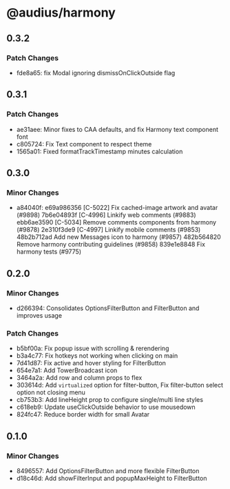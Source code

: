 # @audius/harmony

## 0.3.2

### Patch Changes

- fde8a65: fix Modal ignoring dismissOnClickOutside flag

## 0.3.1

### Patch Changes

- ae31aee: Minor fixes to CAA defaults, and fix Harmony text component font
- c805724: Fix Text component to respect theme
- 1565a01: Fixed formatTrackTimestamp minutes calculation

## 0.3.0

### Minor Changes

- a84040f: e69a986356 [C-5022] Fix cached-image artwork and avatar (#9898)
  7b6e04893f [C-4996] Linkify web comments (#9883)
  ebb6ae3590 [C-5034] Remove comments components from harmony (#9878)
  2e310f3de9 [C-4997] Linkify mobile comments (#9853)
  48b2b712ad Add new Messages icon to harmony (#9857)
  482b564820 Remove harmony contributing guidelines (#9858)
  839e1e8848 Fix harmony tests (#9775)

## 0.2.0

### Minor Changes

- d266394: Consolidates OptionsFilterButton and FilterButton and improves usage

### Patch Changes

- b5bf00a: Fix popup issue with scrolling & rerendering
- b3a4c77: Fix hotkeys not working when clicking on main
- 7d41d87: Fix active and hover styling for FilterButton
- 654e7a1: Add TowerBroadcast icon
- 3464a2a: Add row and column props to flex
- 303614d: Add `virtualized` option for filter-button, Fix filter-button select option not closing menu
- cb753b3: Add lineHeight prop to configure single/multi line styles
- c618eb9: Update useClickOutside behavior to use mousedown
- 824fc47: Reduce border width for small Avatar

## 0.1.0

### Minor Changes

- 8496557: Add OptionsFilterButton and more flexible FilterButton
- d18c46d: Add showFilterInput and popupMaxHeight to FilterButton
